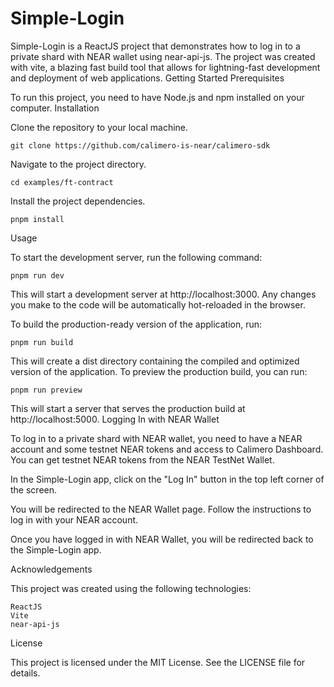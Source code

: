 # Simple-Login

Simple-Login is a ReactJS project that demonstrates how to log in to a private shard with NEAR wallet using near-api-js. The project was created with vite, a blazing fast build tool that allows for lightning-fast development and deployment of web applications.
Getting Started
Prerequisites

To run this project, you need to have Node.js and npm installed on your computer.
Installation

Clone the repository to your local machine.

```
git clone https://github.com/calimero-is-near/calimero-sdk
```
Navigate to the project directory.

```
cd examples/ft-contract
```
Install the project dependencies.

```
pnpm install
```
Usage

To start the development server, run the following command:

```
pnpm run dev
```
This will start a development server at http://localhost:3000. Any changes you make to the code will be automatically hot-reloaded in the browser.

To build the production-ready version of the application, run:

```
pnpm run build
```
This will create a dist directory containing the compiled and optimized version of the application. To preview the production build, you can run:

```
pnpm run preview
```
This will start a server that serves the production build at http://localhost:5000.
Logging In with NEAR Wallet

To log in to a private shard with NEAR wallet, you need to have a NEAR account and some testnet NEAR tokens and access to Calimero Dashboard. You can get testnet NEAR tokens from the NEAR TestNet Wallet.

In the Simple-Login app, click on the "Log In" button in the top left corner of the screen.

You will be redirected to the NEAR Wallet page. Follow the instructions to log in with your NEAR account.

Once you have logged in with NEAR Wallet, you will be redirected back to the Simple-Login app. 

Acknowledgements

This project was created using the following technologies:

    ReactJS
    Vite
    near-api-js

License

This project is licensed under the MIT License. See the LICENSE file for details.
